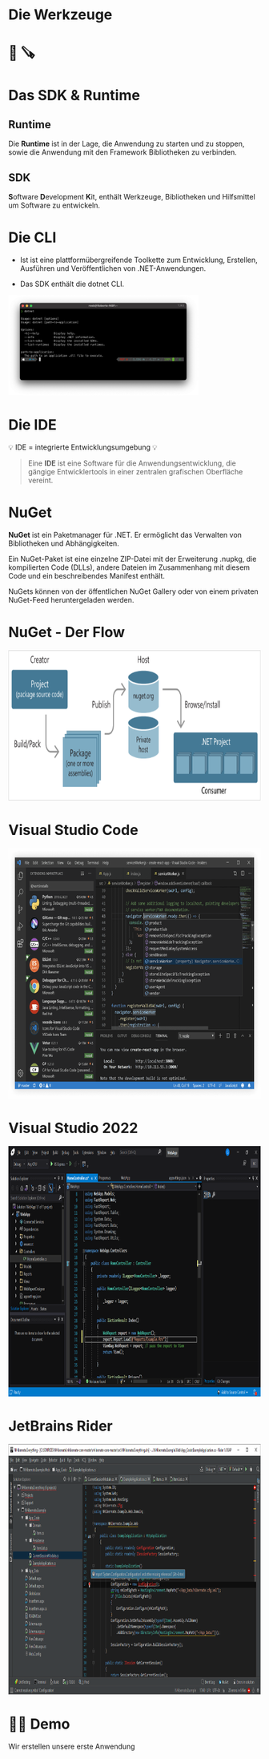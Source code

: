 # Die Werkzeuge

# 🔧 🪚


# Das SDK & Runtime

## Runtime

Die **Runtime** ist in der Lage, die Anwendung zu starten und zu stoppen, sowie die Anwendung mit den Framework Bibliotheken zu verbinden.

## SDK

**S**oftware **D**evelopment **K**it, enthält Werkzeuge, Bibliotheken und Hilfsmittel um Software zu entwickeln.


<!-- .slide: class="two-floating-elements" -->
# Die CLI

* Ist ist eine plattformübergreifende Toolkette zum Entwicklung, Erstellen, Ausführen und Veröffentlichen von .NET-Anwendungen.

* Das SDK enthält die dotnet CLI.

<img src="../images/0020-cli.png" alt="VSCode" height="200rem" />


# Die IDE

💡 IDE = integrierte Entwicklungsumgebung 💡

> Eine **IDE** ist eine Software für die Anwendungsentwicklung, die gängige Entwicklertools in einer zentralen grafischen Oberfläche vereint.


# NuGet

**NuGet** ist ein Paketmanager für .NET. Er ermöglicht das Verwalten von Bibliotheken und Abhängigkeiten.

Ein NuGet-Paket ist eine einzelne ZIP-Datei mit der Erweiterung .nupkg, die kompilierten Code (DLLs), andere Dateien im Zusammenhang mit diesem Code und ein beschreibendes Manifest enthält.

NuGets können von der öffentlichen NuGet Gallery oder von einem privaten NuGet-Feed heruntergeladen werden.


# NuGet - Der Flow

<img src="../images/0020-nuget.png" alt="NuGet" height="300rem" />


# Visual Studio Code

<img src="../images/0020-vscode.png" alt="VSCode" height="500rem" />


# Visual Studio 2022

<img src="../images/0020-vs2022.png" alt="VS2022" height="500rem" />


# JetBrains Rider

<img src="../images/0020-rider.png" alt="Rider" height="500rem" />


# 👨‍🏫 Demo

Wir erstellen unsere erste Anwendung